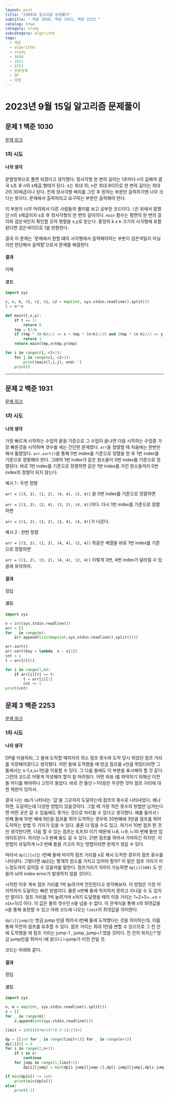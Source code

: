 ```yaml
---
layout: post
title: "230916 알고리즘 문제풀이"
subtitle: " 백준 1030, 백준 1931, 백준 2253 "
catalog: true
category: study
subcategory: algorithm
tags:
  - 백준
  - algorithm
  - study
  - 1030
  - 1931
  - 2253
  - 분할정복
  - DP
  - 정렬
---
```


# 2023년 9월 15일 알고리즘 문제풀이

## 문제 1 백준 1030

[문제 링크](https://www.acmicpc.net/problem/1030)

### 1차 시도

#### 나의 생각

분할정복으로 풀면 되겠다고 생각했다. 정사각형 한 변의 길이는 1초마다 n이 곱해져 결국 s초 후 n의 s제곱 형태가 된다. s는 최대 10, n은 최대 8이므로 한 변의 길이는 최대 2의 30제곱이나 된다. 전체 정사각형 배치를 그린 후 원하는 부분만 출력하기엔 너무 크다는 뜻이다. 문제에서 출력하라고 요구하는 부분만 출력해야 한다.

이 부분이 너무 어려워서 다른 사람들의 풀이를 보고 공부한 코드이다. `l`은 위에서 말했던 n의 s제곱이자 s초 후 정사각형의 한 변의 길이이다. `main` 함수는 평면의 한 변의 길이와 검은색인지 확인할 곳의 행렬을 x,y로 받는다. 중앙의 k x k 크기의 사각형에 포함된다면 검은색이므로 1을 반환한다.

 결국 이 문제는 '문제에서 원할 떄의 사각형에서 출력해야하는 부분이 검은색일지 아닐지만 판단해서 출력함'으로서 문제를 해결한다.

#### 결과

이해

#### 코드

```python
import sys

s, n, k, r1, r2, c1, c2 = map(int, sys.stdin.readline().split())
l = n**s

def main(t,x,y):
    if t == 1:
        return 0
    tmp = t//n
    if (tmp * (n-k)//2 <= x < tmp * (n+k)//2) and (tmp * (n-k)//2 <= y < tmp * (n+k)//2):
        return 1
    return main(tmp,x%tmp,y%tmp)

for i in range(r1, r2+1):
    for j in range(c1, c2+1):
        print(main(l,i,j), end='')
    print()
```



---

## 문제 2 백준 1931

[문제 링크](https://www.acmicpc.net/problem/1931)

### 1차 시도

#### 나의 생각

가장 빠르게 시작하는 수업의 끝을 기준으로 그 수업이 끝나면 다음 시작하는 수업중 가장 빠른것을 시작하며 갯수를 세는 간단한 문제였다. `arr`을 정렬할 때 처음에는 한번만 해서 틀렸었다. `arr.sort()`을 통해 0번 index를 기준으로 정렬을 한 후 1번 index를 기준으로 정렬해야 한다. 그래야 1번 index가 같은 원소들이 0번 index를 기준으로 정렬된다. 바로 1번 index를 기준으로 정렬하면 같은 1번 index를 가진 원소들끼리 0번 index의 정렬이 되지 않는다.

예시 1 : 두번 정렬

`arr = [(3, 2), (1, 2), (4, 4), (2, 4)]` 을 0번 index를 기준으로 정렬하면

`arr = [(1, 2), (2, 4), (3, 2), (4, 4)]`이다. 다시 1번 index를 기준으로 정렬하면

`arr = [(1, 2), (3, 2), (2, 4), (4, 4)]`가 나온다.

예시 2 : 한번 정렬

`arr = [(3, 2), (1, 2), (4, 4), (2, 4)]` 똑같은 배열을 바로 1번 index를 기준으로 정렬하면

`arr = [(1, 2), (3, 2), (4, 4), (2, 4)]` 이렇게 3번, 4번 index가 달라질 수 있음에 유의하자.



#### 결과

정답

#### 코드

```python
import sys

n = int(sys.stdin.readline())
arr = []
for _ in range(n): 
    arr.append(list(map(int,sys.stdin.readline().split())))

arr.sort()
arr.sort(key = lambda  x : x[1])
cnt = 1
t = arr[0][1]

for i in range(1,n):
    if arr[i][0] >= t:
        t = arr[i][1]
        cnt += 1
print(cnt)
```



## 문제 3 백준 2253

[문제 링크](https://www.acmicpc.net/problem/2253)

### 1차 시도

#### 나의 생각

 DP를 이용하되, 그 돌에 도착할 때까지의 최소 점프 횟수와 도착 당시 뛰었던 점프 거리를 저장해야겠다고 생각했다. 어떤 돌에 도착했을 때 방금 점프를 x만큼 뛰었더라면 그 돌에서는 x-1,x,x+1만큼 이동할 수 있다. 그 다음 돌에도 이 부분을 표시해야 할 것 같다. 그런데 코드로 어떻게 작성해야 할지 참 어려웠다. 어떤 좌표 i를 파악하기 위해선 이전 돌 어디를 봐야하나 고민이 들었다. 바로 전 돌인 i-1이랑은 무관한 것이 점프 거리에 대한 제한이 있어서..

결국 나는 dp가 나타내는 '값'을 그곳까지 도달하는데 점프의 횟수로 나타내었다. 왜냐하면, 도달하는데 다양한 방법이 있을것이다. 그럴 때 가장 적은 횟수의 방법만 남겨논다면 어떤 곳은 갈 수 있음에도 못가는 것으로 처리될 수 있다고 생각했다. 예를 들어서 i 번째 돌에 10번 째에 9만큼 점프를 뛰어 도착하는 경우와 20번째에 3만큼 점프를 뛰어 도착하는 방법 두 가지가 있을 수 있다. 물론 더 많을 수도 있고. 여기서 10번 점프 뛴 것만 생각한다면, 다음 할 수 있는 점프는 8,9,10 이기 때문에 i+8, i+9, i+10 번째 돌만 업데이트된다. 하지만 i+3 번째 돌도 갈 수 있다. 21번 점프를 뛰어서 가야하긴 하지만. 이 방법이 유일하게 i+3 번째 돌을 가고자 하는 방법이라면 문제가 생길 수 있다. 

따라서 `dp[i][x]`는 i번째 돌에 마지막 점프 거리를 x로 해서 도착한 경우의 점프 횟수를 나타낸다. 그렇다면 dp[i]는 몇개의 원소를 가지고 있어야 할까? 이 말은 점프 거리가 어느정도까지 길어질 수 있을까를 말한다. 점프거리가 100이 가능하면 `dp[i][100]` 도 만들어 놔야 index error가 발생하지 않을 것이다. 

 시작한 이후 계속 점프 거리를 1씩 늘려가며 전진한다고 생각해보자. 이 방법은 가장 마지막까지 도달하는 빠른 방법이다. 물론 n번째 돌에 착지하지 못하고 지나갈 수 도 있지만 말이다. 점프 거리를 1씩 늘려가며 x까지 도달했을 때의 이동 거리는 1+2+3+..+x = x(x+1)/2 이다. 이 값은 돌의 갯수인 n을 넘을 수 없다. 이 관계식을 통해 x의 최댓값을 n을 통해 표현할 수 있고 아래 코드에 나오는 `limit`이 최댓값을 의미한다. 

`dp[i][jump]`는 방금 jump 만큼 뛰어서 i번째 돌에 도착했다는 것을 의미하는데, 이를 통해 직전의 점프를 유추할 수 있다. 점프 거리는 최대 1만큼 변할 수 있으므로 그 전 칸에 도착했을 때 점프 거리는 jump-1 , jump, jump+1 였을 것이다. 전 칸의 위치는? 방금 jump만큼 뛰어서 i에 왔으니 i-jump가 이전 칸일 것.

코드는 아래와 같다.

#### 결과

정답

#### 코드

```python
import sys

n, m = map(int, sys.stdin.readline().split())
x = []
for _ in range(m):
    x.append(int(sys.stdin.readline()))

limit = int(((8*n+1)**0.5-1)//2)+1

dp = [[1e9 for _ in range(limit+1)] for _ in range(n+1)]
dp[1][0] = 0
for i in range(2,n+1):
    if i in x:
        continue
    for jump in range(1,limit+1):
        dp[i][jump] = min(dp[i-jump][jump-1],dp[i-jump][jump],dp[i-jump][jump+1])+1

if min(dp[n]) != 1e9:
    print(min(dp[n]))
else:
    print(-1)

```

